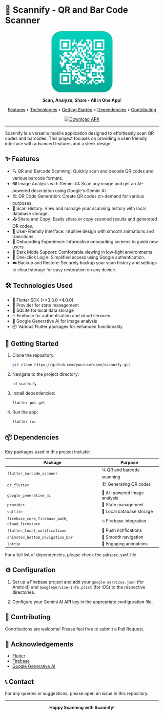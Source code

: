 # 📱 Scannify - QR and Bar Code Scanner

<p align="center">
  <img src="assets/logos/scannify-logo.png" alt="Scannify Logo" width="200"/>
</p>

<p align="center">
  <strong>Scan, Analyze, Share - All in One App!</strong>
</p>

<p align="center">
  <a href="#features">Features</a> •
  <a href="#technologies-used">Technologies</a> •
  <a href="#getting-started">Getting Started</a> •
  <a href="#dependencies">Dependencies</a> •
  <a href="#contributing">Contributing</a>
</p>

<p align="center">
  <a href="https://github.com/Noctambulist-007/Scannify/releases/tag/v1.0.0">
    <img src="https://img.shields.io/badge/Download-APK-green?style=for-the-badge&logo=android" alt="Download APK">
  </a>
</p>


---

Scannify is a versatile mobile application designed to effortlessly scan QR codes and barcodes. This project focuses on providing a user-friendly interface with advanced features and a sleek design.

## ✨ Features

- 🔍 QR and Barcode Scanning: Quickly scan and decode QR codes and various barcode formats.
- 🖼️ Image Analysis with Gemini AI: Scan any image and get an AI-powered description using Google's Gemini AI.
- 🏗️ QR Code Generation: Create QR codes on-demand for various purposes.
- 📜 Scan History: View and manage your scanning history with local database storage.
- 📤 Share and Copy: Easily share or copy scanned results and generated QR codes.
- 🎨 User-Friendly Interface: Intuitive design with smooth animations and transitions.
- 🚀 Onboarding Experience: Informative onboarding screens to guide new users.
- 🌙 Dark Mode Support: Comfortable viewing in low-light environments.
- 🔐 One-click Login: Simplified access using Google authentication.
- ☁️ Backup and Restore: Securely backup your scan history and settings to cloud storage for easy restoration on any device.

## 🛠️ Technologies Used

- 📱 Flutter SDK (>=3.3.0 <4.0.0)
- 🔄 Provider for state management
- 💾 SQLite for local data storage
- 🔥 Firebase for authentication and cloud services
- 🧠 Google Generative AI for image analysis
- 📦 Various Flutter packages for enhanced functionality

## 🚀 Getting Started

1. Clone the repository:
   ```bash
   git clone https://github.com/yourusername/scannify.git

2. Navigate to the project directory:
   ```bash
   cd scannify

4. Install dependencies:
   ```bash
   flutter pub get

6. Run the app:
   ```bash
   flutter run

## 📦 Dependencies

Key packages used in this project include:

| Package | Purpose |
|---------|---------|
| `flutter_barcode_scanner` | 🔍 QR and barcode scanning |
| `qr_flutter` | 🏗️ Generating QR codes |
| `google_generative_ai` | 🧠 AI-powered image analysis |
| `provider` | 🔄 State management |
| `sqflite` | 💾 Local database storage |
| `firebase_core`, `firebase_auth`, `cloud_firestore` | 🔥 Firebase integration |
| `flutter_local_notifications` | 🔔 Push notifications |
| `animated_bottom_navigation_bar` | 🚀 Smooth navigation |
| `lottie` | 💫 Engaging animations |

For a full list of dependencies, please check the `pubspec.yaml` file.

## ⚙️ Configuration

1. Set up a Firebase project and add your `google-services.json` (for Android) and `GoogleService-Info.plist` (for iOS) to the respective directories.

2. Configure your Gemini AI API key in the appropriate configuration file.

## 🤝 Contributing

Contributions are welcome! Please feel free to submit a Pull Request.

## 🙏 Acknowledgements

- [Flutter](https://flutter.dev/)
- [Firebase](https://firebase.google.com/)
- [Google Generative AI](https://ai.google.dev/)

## 📞 Contact

For any queries or suggestions, please open an issue in this repository.

---

<p align="center">
  <strong>Happy Scanning with Scannify!</strong>
</p>
